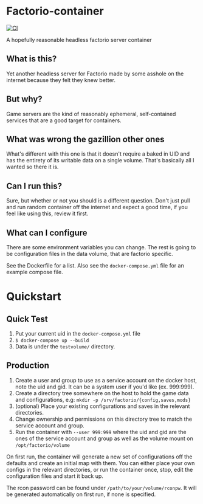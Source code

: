 # Factorio-container

[![CI](https://github.com/mrdaemon/factorio-container/actions/workflows/main-pipeline.yml/badge.svg)](https://github.com/mrdaemon/factorio-container/actions/workflows/main-pipeline.yml)

A hopefully reasonable headless factorio server container

## What is this?

Yet another headless server for Factorio made by some asshole on the internet because they felt they knew better.

## But why?

Game servers are the kind of reasonably ephemeral, self-contained services that are a good target for containers.

## What was wrong the gazillion other ones

What's different with this one is that it doesn't require a baked in UID and has the entirety of its writable data on a single volume.
That's basically all I wanted so there it is.

## Can I run this?

Sure, but whether or not you should is a different question.
Don't just pull and run random container off the internet and expect a good time, if you feel like using this, review it first.

## What can I configure
There are some environment variables you can change.
The rest is going to be configuration files in the data volume, that are factorio specific.

See the Dockerfile for a list.
Also see the `docker-compose.yml` file for an example compose file.

# Quickstart

## Quick Test

1. Put your current uid in the `docker-compose.yml` file
2. `$ docker-compose up --build`
3. Data is under the `testvolume/` directory.

## Production

1. Create a user and group to use as a service account on the docker host, note the uid and gid. It can be a system user if you'd like (ex. 999:999).
2. Create a directory tree somewhere on the host to hold the game data and configurations, e.g: `mkdir -p /srv/factorio/{config,saves,mods}`
3. (optional) Place your existing configurations and saves in the relevant directories.
3. Change ownership and permissions on this directory tree to match the service account and group.
4. Run the container with `--user 999:999` where the uid and gid are the ones of the service account and group as well as the volume mount on `/opt/factorio/volume`

On first run, the container will generate a new set of configurations off the defaults and create an initial map with them. You can either place your own configs in the relevant directories, or run the container once, stop, edit the configuration files and start it back up.

The rcon password can be found under `/path/to/your/volume/rconpw`. It will be generated automatically on first run, if none is specified.
